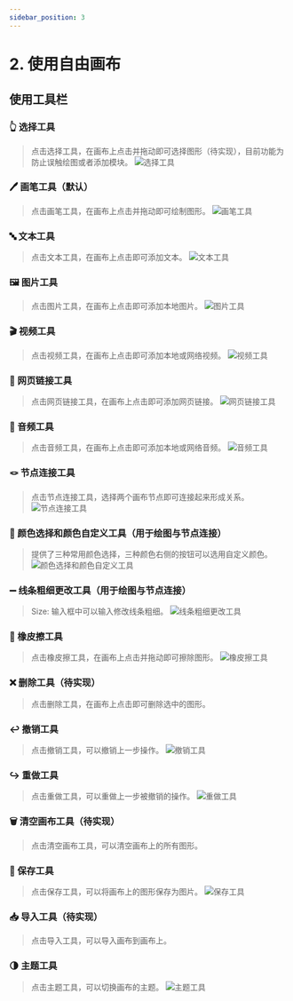 ```yaml
---
sidebar_position: 3
---
```


# 2. 使用自由画布

## 使用工具栏

### 👆 选择工具
> 点击选择工具，在画布上点击并拖动即可选择图形（待实现），目前功能为防止误触绘图或者添加模块。
> ![选择工具](tutorial-extras/img/创建画布.jpg)

### 🖊️ 画笔工具（默认）
> 点击画笔工具，在画布上点击并拖动即可绘制图形。
> ![画笔工具](tutorial-extras/img/画笔工具.jpg)

### 🔤 文本工具
> 点击文本工具，在画布上点击即可添加文本。
> ![文本工具](tutorial-extras/img/文本工具.jpg)

### 🖼️ 图片工具
> 点击图片工具，在画布上点击即可添加本地图片。
> ![图片工具](tutorial-extras/img/图片工具.jpg)

### 🎬 视频工具
> 点击视频工具，在画布上点击即可添加本地或网络视频。
> ![视频工具](tutorial-extras/img/视频工具.jpg)

### 🔗 网页链接工具
> 点击网页链接工具，在画布上点击即可添加网页链接。
> ![网页链接工具](tutorial-extras/img/网页链接工具.jpg)

### 🎵 音频工具
> 点击音频工具，在画布上点击即可添加本地或网络音频。
> ![音频工具](tutorial-extras/img/音频工具.jpg)

### 🪢 节点连接工具
> 点击节点连接工具，选择两个画布节点即可连接起来形成关系。
> ![节点连接工具](tutorial-extras/img/节点连接工具.jpg)

### 🎨 颜色选择和颜色自定义工具（用于绘图与节点连接）
> 提供了三种常用颜色选择，三种颜色右侧的按钮可以选用自定义颜色。
> ![颜色选择和颜色自定义工具](tutorial-extras/img/一堆工具.jpg)

### ➖ 线条粗细更改工具（用于绘图与节点连接）
> Size: 输入框中可以输入修改线条粗细。
> ![线条粗细更改工具](tutorial-extras/img/一堆工具.jpg)

### 🧽 橡皮擦工具
> 点击橡皮擦工具，在画布上点击并拖动即可擦除图形。
> ![橡皮擦工具](tutorial-extras/img/橡皮擦工具.jpg)

### ❌ 删除工具（待实现）
> 点击删除工具，在画布上点击即可删除选中的图形。

### ↩️ 撤销工具
> 点击撤销工具，可以撤销上一步操作。
> ![撤销工具](tutorial-extras/img/一堆工具.jpg)

### ↪️ 重做工具
> 点击重做工具，可以重做上一步被撤销的操作。
> ![重做工具](tutorial-extras/img/一堆工具.jpg)

### 🗑️ 清空画布工具（待实现）
> 点击清空画布工具，可以清空画布上的所有图形。

### 💾 保存工具
> 点击保存工具，可以将画布上的图形保存为图片。
> ![保存工具](tutorial-extras/img/一堆工具.jpg)

### 📥 导入工具（待实现）
> 点击导入工具，可以导入画布到画布上。

### 🌗 主题工具
> 点击主题工具，可以切换画布的主题。
> ![主题工具](tutorial-extras/img/主题工具.jpg)
